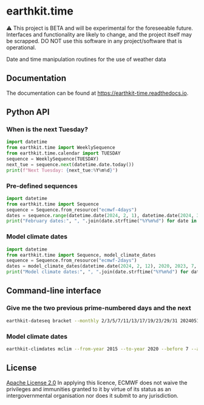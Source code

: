 # earthkit.time

:warning: This project is BETA and will be experimental for the foreseeable
future. Interfaces and functionality are likely to change, and the project
itself may be scrapped. DO NOT use this software in any project/software that is
operational.

Date and time manipulation routines for the use of weather data

## Documentation

The documentation can be found at https://earthkit-time.readthedocs.io.

## Python API

### When is the next Tuesday?

```python
import datetime
from earthkit.time import WeeklySequence
from earthkit.time.calendar import TUESDAY
sequence = WeeklySequence(TUESDAY)
next_tue = sequence.next(datetime.date.today())
print(f"Next Tuesday: {next_tue:%Y%m%d}")
```

### Pre-defined sequences

```python
import datetime
from earthkit.time import Sequence
sequence = Sequence.from_resource("ecmwf-4days")
dates = sequence.range(datetime.date(2024, 2, 1), datetime.date(2024, 3, 1), include_end=False)
print("February dates:", ", ".join(date.strftime("%Y%m%d") for date in dates))
```

### Model climate dates

```python
import datetime
from earthkit.time import Sequence, model_climate_dates
sequence = Sequence.from_resource("ecmwf-2days")
dates = model_climate_dates(datetime.date(2024, 2, 12), 2020, 2023, 7, 7, sequence)
print("Model climate dates:", ", ".join(date.strftime("%Y%m%d") for date in dates))
```

## Command-line interface

### Give me the two previous prime-numbered days and the next

```bash
earthkit-dateseq bracket --monthly 2/3/5/7/11/13/17/19/23/29/31 20240510 2 1
```

### Model climate dates

```bash
earthkit-climdates mclim --from-year 2015 --to-year 2020 --before 7 --after 7 --preset ecmwf-mon-thu 20230806
```

## License
[Apache License 2.0](LICENSE) In applying this licence, ECMWF does not waive the privileges and immunities
granted to it by virtue of its status as an intergovernmental organisation nor does it submit to any jurisdiction.